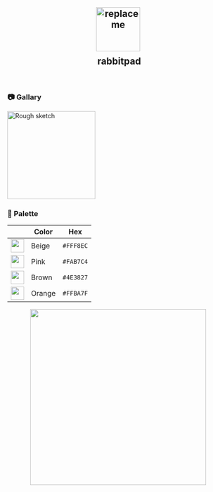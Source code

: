<h2 align="center">
 <img src="https://github.com/user-attachments/assets/18ac0d6e-c5ea-4245-9ca2-33849e668057" width="100" alt="replace me"><br/>
 <img src="https://raw.githubusercontent.com/catppuccin/catppuccin/main/assets/misc/transparent.png" height="30" width="0px"/>
rabbitpad
</h2>
&nbsp;

### 📷 Gallary
<img src="https://github.com/user-attachments/assets/1fe56533-4edb-4d3d-87c8-9fa708e3c6f1" width="200" alt="Rough sketch">



### 🎨 Palette
|     | Color | Hex |
|----| --- | ----------- |
|<img src="https://github.com/user-attachments/assets/18ac0d6e-c5ea-4245-9ca2-33849e668057" width="30">| Beige | `#FFF8EC`|
|<img src="https://github.com/user-attachments/assets/b2e9f9e7-6569-46ff-9153-ae57bc18348d" width="30"> | Pink | `#FAB7C4` |
|<img src="https://github.com/user-attachments/assets/07d33547-5e14-42dc-8c65-18cb68cd7d82" width="30"> | Brown | `#4E3827` |
|<img src="https://github.com/user-attachments/assets/d56e2409-0464-4526-a680-b72f947a7da4" width="30"> | Orange | `#FFBA7F` |

 <p align="center">
  <img src="https://raw.githubusercontent.com/catppuccin/catppuccin/main/assets/palette/macchiato.png" width="400" />
</p>
